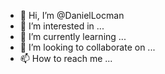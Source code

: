- 👋 Hi, I’m @DanielLocman
- 👀 I’m interested in ...
- 🌱 I’m currently learning ...
- 💞️ I’m looking to collaborate on ...
- 📫 How to reach me ...

<!---
DanielLocman/DanielLocman is a ✨ special ✨ repository because its `README.md` (this file) appears on your GitHub profile.
You can click the Preview link to take a look at your changes.
--->
